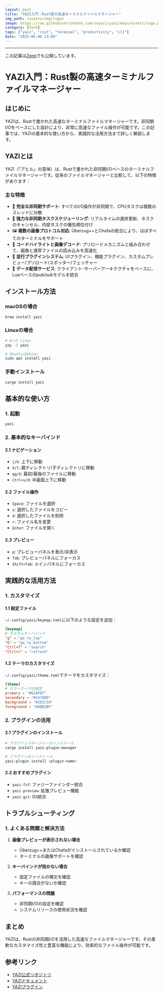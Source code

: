 ```yaml
---
layout: post
title: "YAZI入門：Rust製の高速ターミナルファイルマネージャー"
img_path: /assets/img/logos
image: https://raw.githubusercontent.com/sxyazi/yazi/main/assets/logo.png
category: [Tech]
tags: ["yazi", "rust", "terminal", "productivity", "cli"]
date: "2025-06-06 23:00"
---
```



---

この記事は[Zenn](https://zenn.dev/long910/articles/2025-06-06-yazi)でも公開しています。

# YAZI入門：Rust製の高速ターミナルファイルマネージャー

## はじめに

YAZIは、Rustで書かれた高速なターミナルファイルマネージャーです。非同期I/Oをベースにした設計により、非常に高速なファイル操作が可能です。この記事では、YAZIの基本的な使い方から、実践的な活用方法まで詳しく解説します。

## YAZIとは

YAZI（「アヒル」の意味）は、Rustで書かれた非同期I/Oベースのターミナルファイルマネージャーです。従来のファイルマネージャーと比較して、以下の特徴があります：

### 主な特徴

- 🚀 **完全な非同期サポート**: すべてのI/O操作が非同期で、CPUタスクは複数のスレッドに分散
- 💪 **強力な非同期タスクスケジューリング**: リアルタイムの進捗更新、タスクのキャンセル、内部タスクの優先順位付け
- 🖼️ **複数の画像プロトコル対応**: Überzug++とChafaの統合により、ほぼすべてのターミナルをサポート
- 🌟 **コードハイライトと画像デコード**: プリロードメカニズムと組み合わせて、画像と通常ファイルの読み込みを高速化
- 🔌 **並行プラグインシステム**: UIプラグイン、機能プラグイン、カスタムプレビュー/プリロード/スポッター/フェッチャー
- 📡 **データ配信サービス**: クライアント-サーバーアーキテクチャをベースに、Luaベースのpub/subモデルを統合

## インストール方法

### macOSの場合
```bash
brew install yazi
```

### Linuxの場合
```bash
# Arch Linux
yay -S yazi

# Ubuntu/Debian
sudo apt install yazi
```

### 手動インストール
```bash
cargo install yazi
```

## 基本的な使い方

### 1. 起動
```bash
yazi
```

### 2. 基本的なキーバインド

#### 2.1 ナビゲーション
- `j/k`: 上下に移動
- `h/l`: 親ディレクトリ/子ディレクトリに移動
- `gg/G`: 最初/最後のファイルに移動
- `Ctrl+u/d`: 半画面上下に移動

#### 2.2 ファイル操作
- `Space`: ファイルを選択
- `y`: 選択したファイルをコピー
- `d`: 選択したファイルを削除
- `r`: ファイル名を変更
- `Enter`: ファイルを開く

#### 2.3 プレビュー
- `p`: プレビューパネルを表示/非表示
- `Tab`: プレビューパネルにフォーカス
- `Shift+Tab`: メインパネルにフォーカス

## 実践的な活用方法

### 1. カスタマイズ

#### 1.1 設定ファイル
`~/.config/yazi/keymap.toml`に以下のような設定を追加：

```toml
[keymap]
# カスタムキーバインド
"g" = "go_to_top"
"G" = "go_to_bottom"
"Ctrl+f" = "search"
"Ctrl+r" = "refresh"
```

#### 1.2 テーマのカスタマイズ
`~/.config/yazi/theme.toml`でテーマをカスタマイズ：

```toml
[theme]
# カラーテーマの設定
primary = "#61AFEF"
secondary = "#C678DD"
background = "#282C34"
foreground = "#ABB2BF"
```

### 2. プラグインの活用

#### 2.1 プラグインのインストール
```bash
# プラグインマネージャーのインストール
cargo install yazi-plugin-manager

# プラグインのインストール
yazi-plugin install <plugin-name>
```

#### 2.2 おすすめプラグイン
- `yazi-fzf`: ファジーファインダー統合
- `yazi-preview`: 拡張プレビュー機能
- `yazi-git`: Git統合

## トラブルシューティング

### 1. よくある問題と解決方法

1. **画像プレビューが表示されない場合**
   - Überzug++またはChafaがインストールされているか確認
   - ターミナルの画像サポートを確認

2. **キーバインドが効かない場合**
   - 設定ファイルの構文を確認
   - キーの競合がないか確認

3. **パフォーマンスの問題**
   - 非同期I/Oの設定を確認
   - システムリソースの使用状況を確認

## まとめ

YAZIは、Rustの非同期I/Oを活用した高速なファイルマネージャーです。その柔軟なカスタマイズ性と豊富な機能により、効率的なファイル操作が可能です。

## 参考リンク

- [YAZI公式リポジトリ](https://github.com/sxyazi/yazi)
- [YAZIドキュメント](https://yazi-rs.github.io/)
- [YAZIプラグイン](https://github.com/sxyazi/yazi-plugins) 

